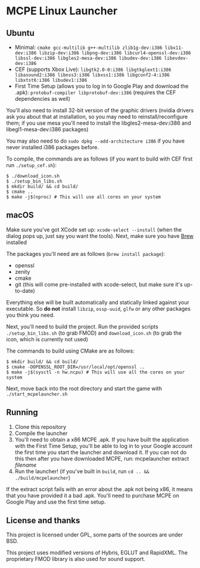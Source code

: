 MCPE Linux Launcher
===================

## Ubuntu

- Minimal: `cmake gcc-multilib g++-multilib zlib1g-dev:i386 libx11-dev:i386 libzip-dev:i386 libpng-dev:i386 libcurl4-openssl-dev:i386 libssl-dev:i386 libgles2-mesa-dev:i386 libudev-dev:i386 libevdev-dev:i386`
- CEF (supports Xbox Live): `libgtk2.0-0:i386 libgtkglext1:i386 libasound2:i386 libnss3:i386 libxss1:i386 libgconf2-4:i386 libxtst6:i386 libudev1:i386`
- First Time Setup (allows you to log in to Google Play and download the .apk): `protobuf-compiler libprotobuf-dev:i386` (requires the CEF dependencies as well)

You'll also need to install 32-bit version of the graphic drivers (nvidia drivers ask you about that at installation, so
you may need to reinstall/reconfigure them; if you use mesa you'll need to install the libgles2-mesa-dev:i386 and
libegl1-mesa-dev:i386 packages)

You may also need to do `sudo dpkg --add-architecture i386` if you have never installed i386 packages before.

To compile, the commands are as follows (if you want to build with CEF first run `./setup_cef.sh`):

```console
$ ./download_icon.sh
$ ./setup_bin_libs.sh
$ mkdir build/ && cd build/
$ cmake ..
$ make -j$(nproc) # This will use all cores on your system
```

## macOS

Make sure you've got XCode set up: `xcode-select --install` (when the dialog pops up, just say you want the tools). Next, make sure you have [Brew](https://brew.sh/) installed

The packages you'll need are as follows (`brew install package`):

- openssl
- zenity
- cmake
- git (this will come pre-installed with xcode-select, but make sure it's up-to-date)

Everything else will be built automatically and statically linked against your executable. So **do not** install `libzip`, `ossp-uuid`, `glfw` or any other packages you think you need.

Next, you'll need to build the project. Run the provided scripts `./setup_bin_libs.sh` (to grab FMOD) and `download_icon.sh` (to grab the icon, which is currently not used)

The commands to build using CMake are as follows:

```console
$ mkdir build/ && cd build/
$ cmake -DOPENSSL_ROOT_DIR=/usr/local/opt/openssl ..
$ make -j$(sysctl -n hw.ncpu) # This will use all the cores on your system
```

Next, move back into the root directory and start the game with `./start_mcpelauncher.sh`

## Running
1. Clone this repository
2. Compile the launcher
3. You'll need to obtain a x86 MCPE .apk. If you have built the application with the First Time Setup, you'll be able to log in to your Google account the first time you start the launcher and download it. If you can not do this then after you have downloaded MCPE, run: mcpelauncher extract _filename_
5. Run the launcher! (if you've built in `build`, run `cd .. && ./build/mcpelauncher`)

If the extract script fails with an error about the .apk not being x86, it means that you have provided it a bad .apk.
You'll need to purchase MCPE on Google Play and use the first time setup.

## License and thanks
This project is licensed under GPL, some parts of the sources are under BSD.

This project uses modified versions of Hybris, EGLUT and RapidXML. The proprietary FMOD library is also used for sound support.
